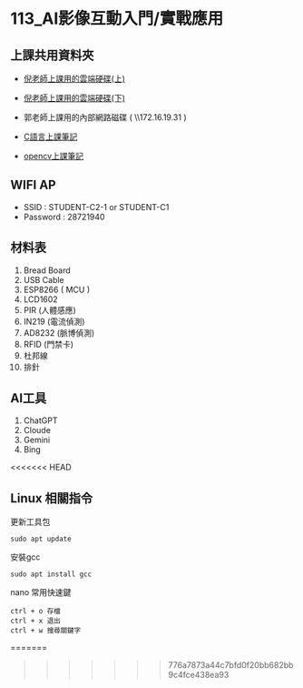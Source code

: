 # 113_AI影像互動入門/實戰應用

## 上課共用資料夾

- [倪老師上課用的雲端硬碟(上)](https://drive.google.com/drive/folders/1KgtU5GrxqSX69DrHz9Hf0e90lH7osqnu?usp=drive_link)
- [倪老師上課用的雲端硬碟(下)](https://drive.google.com/drive/folders/1km-2vxKUzDoDOLrju-PHctwpggKuuiMD)

- 郭老師上課用的內部網路磁碟 ( \\\\172.16.19.31 )

- [C語言上課筆記](/doc/C語言上課筆記.md)
- [opencv上課筆記](/doc/opencv上課筆記.md)

## WIFI AP

- SSID : STUDENT-C2-1 or STUDENT-C1
- Password : 28721940

## 材料表

1. Bread Board
1. USB Cable
1. ESP8266 ( MCU )
1. LCD1602
1. PIR (人體感應)
1. IN219 (電流偵測)
1. AD8232 (脈博偵測)
1. RFID (門禁卡)
1. 杜邦線
1. 排針

## AI工具
1. ChatGPT
1. Cloude
1. Gemini
1. Bing

<<<<<<< HEAD
## Linux 相關指令

更新工具包
```
sudo apt update
```
安裝gcc
```
sudo apt install gcc
```
nano 常用快速鍵
```
ctrl + o 存檔
ctrl + x 退出
ctrl + w 搜尋關鍵字
```
=======

>>>>>>> 776a7873a44c7bfd0f20bb682bb9c4fce438ea93
